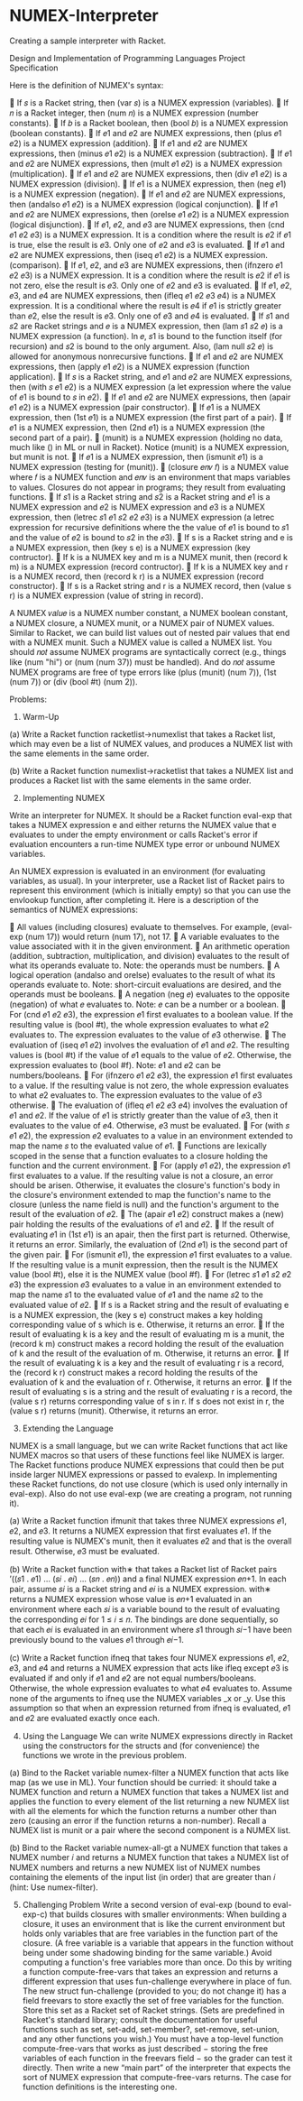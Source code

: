 # NUMEX-Interpreter
Creating a sample interpreter with Racket.

Design and Implementation of Programming Languages
Project Specification

Here is the definition of NUMEX's syntax:

 If 𝑠 is a Racket string, then (var 𝑠) is a NUMEX expression (variables).
 If 𝑛 is a Racket integer, then (num 𝑛) is a NUMEX expression (number constants).
 If 𝑏 is a Racket boolean, then (bool 𝑏) is a NUMEX expression (boolean constants).
 If 𝑒1 and 𝑒2 are NUMEX expressions, then (plus 𝑒1 𝑒2) is a NUMEX expression (addition).
 If 𝑒1 and 𝑒2 are NUMEX expressions, then (minus 𝑒1 𝑒2) is a NUMEX expression
(subtraction).
 If 𝑒1 and 𝑒2 are NUMEX expressions, then (mult 𝑒1 𝑒2) is a NUMEX expression
(multiplication).
 If 𝑒1 and 𝑒2 are NUMEX expressions, then (div 𝑒1 𝑒2) is a NUMEX expression (division).
 If 𝑒1 is a NUMEX expression, then (neg 𝑒1) is a NUMEX expression (negation).
 If 𝑒1 and 𝑒2 are NUMEX expressions, then (andalso 𝑒1 𝑒2) is a NUMEX expression (logical
conjunction).
 If 𝑒1 and 𝑒2 are NUMEX expressions, then (orelse 𝑒1 𝑒2) is a NUMEX expression (logical
disjunction).
 If 𝑒1, 𝑒2, and 𝑒3 are NUMEX expressions, then (cnd 𝑒1 𝑒2 𝑒3) is a NUMEX expression. It is a
condition where the result is 𝑒2 if 𝑒1 is true, else the result is 𝑒3. Only one of 𝑒2 and 𝑒3 is
evaluated.
 If 𝑒1 and 𝑒2 are NUMEX expressions, then (iseq 𝑒1 𝑒2) is a NUMEX expression.
(comparison).
 If 𝑒1, 𝑒2, and 𝑒3 are NUMEX expressions, then (ifnzero 𝑒1 𝑒2 𝑒3) is a NUMEX expression.
It is a condition where the result is 𝑒2 if 𝑒1 is not zero, else the result is 𝑒3. Only one of
𝑒2 and 𝑒3 is evaluated.
 If 𝑒1, 𝑒2, 𝑒3, and 𝑒4 are NUMEX expressions, then (ifleq 𝑒1 𝑒2 𝑒3 𝑒4) is a NUMEX
expression. It is a conditional where the result is 𝑒4 if 𝑒1 is strictly greater than 𝑒2, else
the result is 𝑒3. Only one of 𝑒3 and 𝑒4 is evaluated.
 If 𝑠1 and 𝑠2 are Racket strings and 𝑒 is a NUMEX expression, then (lam 𝑠1 𝑠2 𝑒) is a
NUMEX expression (a function). In 𝑒, 𝑠1 is bound to the function itself (for recursion) and
𝑠2 is bound to the only argument. Also, (lam null 𝑠2 𝑒) is allowed for anonymous
nonrecursive functions.
 If 𝑒1 and 𝑒2 are NUMEX expressions, then (apply 𝑒1 𝑒2) is a NUMEX expression (function
application).
 If 𝑠 is a Racket string, and 𝑒1 and 𝑒2 are NUMEX expressions, then (with 𝑠 𝑒1 𝑒2) is a
NUMEX expression (a let expression where the value of 𝑒1 is bound to 𝑠 in 𝑒2).
 If 𝑒1 and 𝑒2 are NUMEX expressions, then (apair 𝑒1 𝑒2) is a NUMEX expression (pair
constructor).
 If 𝑒1 is a NUMEX expression, then (1st 𝑒1) is a NUMEX expression (the first part of a
pair).
 If 𝑒1 is a NUMEX expression, then (2nd 𝑒1) is a NUMEX expression (the second part of a
pair).
 (munit) is a NUMEX expression (holding no data, much like () in ML or null in Racket).
Notice (munit) is a NUMEX expression, but munit is not.
 If 𝑒1 is a NUMEX expression, then (ismunit 𝑒1) is a NUMEX expression (testing for
(munit)).
 (closure 𝑒𝑛𝑣 𝑓) is a NUMEX value where 𝑓 is a NUMEX function and 𝑒𝑛𝑣 is an
environment that maps variables to values. Closures do not appear in programs; they
result from evaluating functions.
 If 𝑠1 is a Racket string and 𝑠2 is a Racket string and 𝑒1 is a NUMEX expression and 𝑒2 is
NUMEX expression and 𝑒3 is a NUMEX expression, then (letrec 𝑠1 𝑒1 𝑠2 𝑒2 𝑒3) is a
NUMEX expression (a letrec expression for recursive definitions where the the value of
𝑒1 is bound to 𝑠1 and the value of 𝑒2 is bound to 𝑠2 in the 𝑒3).
 If s is a Racket string and e is a NUMEX expression, then (key s e) is a NUMEX
expression (key contructor).
 If k is a NUMEX key and m is a NUMEX munit, then (record k m) is a NUMEX
expression (record contructor).
 If k is a NUMEX key and r is a NUMEX record, then (record k r) is a NUMEX
expression (record constructor).
 If s is a Racket string and r is a NUMEX record, then (value s r) is a NUMEX expression
(value of string in record).

A NUMEX 𝑣𝑎𝑙𝑢𝑒 is a NUMEX number constant, a NUMEX boolean constant, a NUMEX closure, a
NUMEX munit, or a NUMEX pair of NUMEX values. Similar to Racket, we can build list values out
of nested pair values that end with a NUMEX munit. Such a NUMEX value is called a NUMEX list.
You should 𝑛𝑜𝑡 assume NUMEX programs are syntactically correct (e.g., things like (num "hi")
or (num (num 37)) must be handled). And do 𝑛𝑜𝑡 assume NUMEX programs are free of type
errors like (plus (munit) (num 7)), (1st (num 7)) or (div (bool #t) (num 2)).

Problems:
1. Warm-Up

(a) Write a Racket function racketlist->numexlist that takes a Racket list, which may
even be a list of NUMEX values, and produces a NUMEX list with the same elements in
the same order.

(b) Write a Racket function numexlist->racketlist that takes a NUMEX list and
produces a Racket list with the same elements in the same order.

2. Implementing NUMEX

Write an interpreter for NUMEX. It should be a Racket function eval-exp that takes a
NUMEX expression e and either returns the NUMEX value that e evaluates to under the
empty environment or calls Racket's error if evaluation encounters a run-time NUMEX type
error or unbound NUMEX variables.

An NUMEX expression is evaluated in an environment (for evaluating variables, as usual).
In your interpreter, use a Racket list of Racket pairs to represent this environment
(which is initially empty) so that you can use the envlookup function, after completing
it. Here is a description of the semantics of NUMEX expressions:

 All values (including closures) evaluate to themselves. For example, (eval-exp
(num 17)) would return (num 17), not 17.
 A variable evaluates to the value associated with it in the given environment.
 An arithmetic operation (addition, subtraction, multiplication, and division) evaluates
to the result of what its operands evaluate to. Note: the operands must be numbers.
 A logical operation (andalso and orelse) evaluates to the result of what its operands
evaluate to. Note: short-circuit evaluations are desired, and the operands must be
booleans.
 A negation (neg 𝑒) evaluates to the opposite (negation) of what 𝑒 evaluates to.
Note: 𝑒 can be a number or a boolean.
 For (cnd 𝑒1 𝑒2 𝑒3), the expression 𝑒1 first evaluates to a boolean value. If the
resulting value is (bool #t), the whole expression evaluates to what 𝑒2 evaluates to.
The expression evaluates to the value of 𝑒3 otherwise.
 The evaluation of (iseq 𝑒1 𝑒2) involves the evaluation of 𝑒1 and 𝑒2. The resulting
values is (bool #t) if the value of 𝑒1 equals to the value of 𝑒2. Otherwise, the
expression evaluates to (bool #f). Note: 𝑒1 and 𝑒2 can be numbers/booleans.
 For (ifnzero 𝑒1 𝑒2 𝑒3), the expression 𝑒1 first evaluates to a value. If the resulting
value is not zero, the whole expression evaluates to what 𝑒2 evaluates to. The
expression evaluates to the value of 𝑒3 otherwise.
 The evaluation of (ifleq 𝑒1 𝑒2 𝑒3 𝑒4) involves the evaluation of 𝑒1 and 𝑒2. If the value
of 𝑒1 is strictly greater than the value of 𝑒3, then it evaluates to the value of 𝑒4.
Otherwise, 𝑒3 must be evaluated.
 For (with 𝑠 𝑒1 𝑒2), the expression 𝑒2 evaluates to a value in an environment
extended to map the name 𝑠 to the evaluated value of 𝑒1.
 Functions are lexically scoped in the sense that a function evaluates to a closure
holding the function and the current environment.
 For (apply 𝑒1 𝑒2), the expression 𝑒1 first evaluates to a value. If the resulting value is
not a closure, an error should be arisen. Otherwise, it evaluates the closure's
function's body in the closure's environment extended to map the function's name
to the closure (unless the name field is null) and the function's argument to the
result of the evaluation of 𝑒2.
 The (apair 𝑒1 𝑒2) construct makes a (new) pair holding the results of the
evaluations of 𝑒1 and 𝑒2.
 If the result of evaluating 𝑒1 in (1st 𝑒1) is an apair, then the first part is returned.
Otherwise, it returns an error. Similarly, the evaluation of (2nd 𝑒1) is the second
part of the given pair.
 For (ismunit 𝑒1), the expression 𝑒1 first evaluates to a value. If the resulting value is
a munit expression, then the result is the NUMEX value (bool #t), else it is the
NUMEX value (bool #f).
 For (letrec 𝑠1 𝑒1 𝑠2 𝑒2 𝑒3) the expression 𝑒3 evaluates to a value in an environment
extended to map the name 𝑠1 to the evaluated value of 𝑒1 and the name 𝑠2 to the
evaluated value of 𝑒2.
 If s is a Racket string and the result of evaluating e is a NUMEX expression, the (key
s e) construct makes a key holding corresponding value of s which is e. Otherwise, it
returns an error.
 If the result of evaluating k is a key and the result of evaluating m is a munit, the
(record k m) construct makes a record holding the result of the evaluation of k and
the result of the evaluation of m. Otherwise, it returns an error.
 If the result of evaluating k is a key and the result of evaluating r is a record, the
(record k r) construct makes a record holding the results of the evaluation of k and
the evaluation of r. Otherwise, it returns an error.
 If the result of evaluating s is a string and the result of evaluating r is a record, the
(value s r) returns corresponding value of s in r. If s does not exist in r, the (value s
r) returns (munit). Otherwise, it returns an error.

3. Extending the Language

NUMEX is a small language, but we can write Racket functions that act like NUMEX macros so
that users of these functions feel like NUMEX is larger. The Racket functions produce NUMEX
expressions that could then be put inside larger NUMEX expressions or passed to evalexp.
In implementing these Racket functions, do not use closure (which is used only
internally in eval-exp). Also do not use eval-exp (we are creating a program, not
running it).

(a) Write a Racket function ifmunit that takes three NUMEX expressions 𝑒1, 𝑒2, and 𝑒3. It
returns a NUMEX expression that first evaluates 𝑒1. If the resulting value is NUMEX's
munit, then it evaluates 𝑒2 and that is the overall result. Otherwise, 𝑒3 must be
evaluated.

(b) Write a Racket function with∗ that takes a Racket list of Racket pairs
’((𝑠1 . 𝑒1) … (𝑠𝑖 . 𝑒𝑖) … (𝑠𝑛 . 𝑒𝑛)) and a final NUMEX expression 𝑒𝑛+1. In each pair, assume 𝑠𝑖
is a Racket string and 𝑒𝑖 is a NUMEX expression. with∗ returns a NUMEX expression
whose value is 𝑒𝑛+1 evaluated in an environment where each 𝑠𝑖 is a variable bound to the
result of evaluating the corresponding 𝑒𝑖 for 1 ≤ 𝑖 ≤ 𝑛. The bindings are done
sequentially, so that each 𝑒𝑖 is evaluated in an environment where 𝑠1 through 𝑠𝑖−1 have
been previously bound to the values 𝑒1 through 𝑒𝑖−1.

(c) Write a Racket function ifneq that takes four NUMEX expressions 𝑒1, 𝑒2, 𝑒3, and 𝑒4 and
returns a NUMEX expression that acts like ifleq except 𝑒3 is evaluated if and only if 𝑒1
and 𝑒2 are not equal numbers/booleans. Otherwise, the whole expression evaluates to
what 𝑒4 evaluates to. Assume none of the arguments to ifneq use the NUMEX variables
_x or _y. Use this assumption so that when an expression returned from ifneq is
evaluated, 𝑒1 and 𝑒2 are evaluated exactly once each.

4. Using the Language
We can write NUMEX expressions directly in Racket using the constructors for the structs
and (for convenience) the functions we wrote in the previous problem.

(a) Bind to the Racket variable numex-filter a NUMEX function that acts like map (as we
use in ML). Your function should be curried: it should take a NUMEX function and return
a NUMEX function that takes a NUMEX list and applies the function to every element of
the list returning a new NUMEX list with all the elements for which the function returns
a number other than zero (causing an error if the function returns a non-number).
Recall a NUMEX list is munit or a pair where the second component is a NUMEX list.

(b) Bind to the Racket variable numex-all-gt a NUMEX function that takes a NUMEX
number 𝑖 and returns a NUMEX function that takes a NUMEX list of NUMEX numbers and
returns a new NUMEX list of NUMEX numbes containing the elements of the input list
(in order) that are greater than 𝑖 (hint: Use numex-filter).

5. Challenging Problem
Write a second version of eval-exp (bound to eval-exp-c) that builds closures with
smaller environments: When building a closure, it uses an environment that is like the
current environment but holds only variables that are free variables in the function part of
the closure. (A free variable is a variable that appears in the function without being under
some shadowing binding for the same variable.)
Avoid computing a function's free variables more than once. Do this by writing a function
compute-free-vars that takes an expression and returns a different expression that uses
fun-challenge everywhere in place of fun. The new struct fun-challenge (provided
to you; do not change it) has a field freevars to store exactly the set of free variables for
the function. Store this set as a Racket set of Racket strings. (Sets are predefined in Racket's
standard library; consult the documentation for useful functions such as set, set-add,
set-member?, set-remove, set-union, and any other functions you wish.)
You must have a top-level function compute-free-vars that works as just described −
storing the free variables of each function in the freevars field − so the grader can test it
directly. Then write a new “main part” of the interpreter that expects the sort of NUMEX
expression that compute-free-vars returns. The case for function definitions is the
interesting one.
